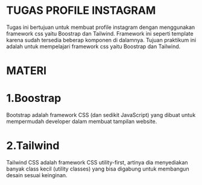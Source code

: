 # TUGAS PROFILE INSTAGRAM #
Tugas ini bertujuan untuk membuat profile instagram dengan menggunakan framework css yaitu Boostrap dan Tailwind. Framework ini seperti template karena sudah tersedia beberap komponen di dalamnya. Tujuan praktikum ini adalah untuk mempelajari framework css yaitu Boostrap dan Tailwind.

# MATERI #
# 1.Boostrap #
Bootstrap adalah framework CSS (dan sedikit JavaScript) yang dibuat untuk mempermudah developer dalam membuat tampilan website.

# 2.Tailwind #
Tailwind CSS adalah framework CSS utility-first, artinya dia menyediakan banyak class kecil (utility classes) yang bisa digabung untuk membangun desain sesuai keinginan.

